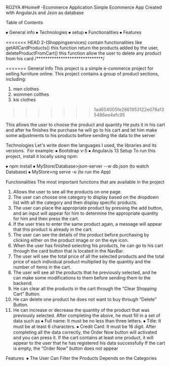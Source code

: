RO2YA #Home# -Ecommerce Application
Simple Ecommerce App Created with AngularJs and Json as database

Table of Contents

⦁	General info
⦁	Technologies
⦁	setup
⦁	Functionalities
⦁	Features 

<<<<<<< HEAD
2-(Shoppingservices) contain functionalities like getAllCardProducts() this function return the products added by the user,
deleteProductFromCart() this function allow the user to delete any product from his card
/******************************/

=======
General Info
This project is a simple e-commerce project for selling furniture online.
This project contains a group of product sections, including:
1.	men clothes
2.	wommen colthes
3.	kis clothes
>>>>>>> 1ad654005fe2861953122e078a135486ee4efc95

This allows the user to choose the product and quantity He puts it in his cart and after he finishes the purchase he will go to his cart and let him make some adjustments to his products before sending the data to the server

Technologies
Let's write down the languages I used, the libraries and its versions. 
For example:
⦁	Bootstrap v-5
⦁	AngularJs 13
Setup
To run this project, install it locally using npm:

⦁	npm install
⦁	MyStore/Database>json-server --w db.json (to watch Database)
⦁	MyStore>ng serve -o (to run the App)

Functionalities
The most important functions that are available in the project
1.	Allows the user to see all the products on one page.
2.	The user can choose one category to display based on the dropdown list with all the category and then display specific products.
3.	The user can place the appropriate product by pressing the add button, and an input will appear for him to determine the appropriate quantity for him and then press the cart.
4.	If the user tries to enter the same product again, a message will appear that this product is already in the cart.
5.	The user can see the details of the product before purchasing by clicking either on the product image or on the eye icon.
6.	When the user has finished selecting his products, he can go to his cart through the card button that is located in the NavBar.
7.	The user will see the total price of all the selected products and the total price of each individual product multiplied by the quantity and the number of items in the cart.
8.	The user will see all the products that he previously selected, and he can make some modifications to them before sending them to the backend.
9.	 He can clear all the products in the cart through the “Clear Shopping Cart” Button.
10.	He can delete one product he does not want to buy through “Delete” Button.
11.	 He can increase or decrease the quantity of the product that was previously selected.
After completing the above, he must fill in a set of data such as
⦁	Full name: It must be no less than three letters.
⦁	Title: It must be at least 6 characters.
⦁	Credit Card: It must be 16 digit.
After completing all the data correctly, the Order Now button will activated and you can press it.
If the cart contains at least one product, it will appear to the user that he has registered his data successfully
If the cart is empty, the “Order Now” button does not appear

Features 
⦁	The User Can Filter the Products Depends on the Categories
